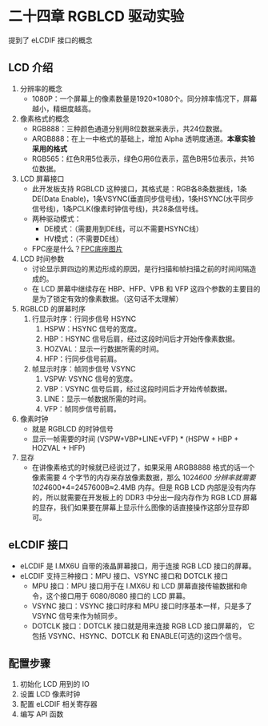 # 二十四章 RGBLCD 驱动实验

提到了 eLCDIF 接口的概念

## LCD 介绍

1. 分辨率的概念
   - 1080P：一个屏幕上的像素数量是1920×1080个。同分辨率情况下，屏幕越小，精细度越高。
2. 像素格式的概念
   - RGB888：三种颜色通道分别用8位数据来表示，共24位数据。
   - ARGB888：在上一中格式的基础上，增加 Alpha 透明度通道。<b>本章实验采用的格式</b>
   - RGB565：红色R用5位表示，绿色G用6位表示，蓝色B用5位表示，共16位数据。
3. LCD 屏幕接口
   - 此开发板支持 RGBLCD 这种接口，其格式是：RGB各8条数据线，1条DE(Data Enable)，1条VSYNC(垂直同步信号线)，1条HSYNC(水平同步信号线)，1条PCLK(像素时钟信号线)，共28条信号线。
   - 两种驱动模式：
     - DE模式：（需要用到DE线，可以不需要HSYNC线）
     - HV模式：（不需要DE线）
   - FPC座是什么？[FPC底座图片](https://china-bs-imgs.coovee.com/2004/12-04/15_03_26_25_0211355546631625446.jpg)
4. LCD 时间参数
   - 讨论显示屏四边的黑边形成的原因，是行扫描和帧扫描之前的时间间隔造成的。
   - 在 LCD 屏幕中继续存在 HBP、HFP、VPB 和 VFP 这四个参数的主要目的是为了锁定有效的像素数据。（这句话不太理解）
5. RGBLCD 的屏幕时序
   1. 行显示时序：行同步信号 HSYNC
      1. HSPW：HSYNC 信号的宽度。
      2. HBP：HSYNC 信号后肩，经过这段时间后才开始传像素数据。
      3. HOZVAL：显示一行数据所需的时间。
      4. HFP：行同步信号前肩。
   2. 帧显示时序：帧同步信号 VSYNC
      1. VSPW: VSYNC 信号的宽度。
      2. VBP：VSYNC 信号后肩，经过这段时间后才开始传帧数据。
      3. LINE：显示一帧数据所需的时间。
      4. VFP：帧同步信号前肩。
6. 像素时钟
   - 就是 RGBLCD 的时钟信号
   - 显示一帧需要的时间 (VSPW+VBP+LINE+VFP) * (HSPW + HBP + HOZVAL + HFP)
7. 显存
   - 在讲像素格式的时候就已经说过了，如果采用 ARGB8888 格式的话一个像素需要 4 个字节的内存来存放像素数据，那么 1024*600 分辨率就需要 1024*600*4=2457600B≈2.4MB 内存。但是 RGB LCD 内部是没有内存的，所以就需要在开发板上的 DDR3 中分出一段内存作为 RGB LCD 屏幕的显存，我们如果要在屏幕上显示什么图像的话直接操作这部分显存即可。

## eLCDIF 接口

- eLCDIF 是 I.MX6U 自带的液晶屏幕接口，用于连接 RGB LCD 接口的屏幕。
- eLCDIF 支持三种接口：MPU 接口、VSYNC 接口和 DOTCLK 接口
  - MPU 接口：MPU 接口用于在 I.MX6U 和 LCD 屏幕直接传输数据和命令，这个接口用于 6080/8080 接口的 LCD 屏幕。
  - VSYNC 接口：VSYNC 接口时序和 MPU 接口时序基本一样，只是多了 VSYNC 信号来作为帧同步。
  - DOTCLK 接口：DOTCLK 接口就是用来连接 RGB LCD 接口屏幕的， 它包括 VSYNC、HSYNC、DOTCLK 和 ENABLE(可选的)这四个信号。

## 配置步骤
1. 初始化 LCD 用到的 IO
2. 设置 LCD 像素时钟
3. 配置 eLCDIF 相关寄存器
4. 编写 API 函数
   
